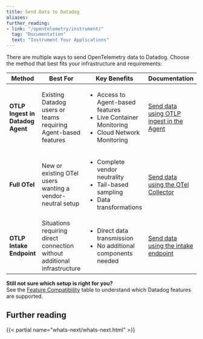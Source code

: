```yaml
---
title: Send Data to Datadog
aliases:
further_reading:
- link: "/opentelemetry/instrument/"
  tag: "Documentation"
  text: "Instrument Your Applications"
---
```


There are multiple ways to send OpenTelemetry data to Datadog. Choose the method that best fits your infrastructure and requirements:

| Method                       | Best For                                                                 | Key Benefits                                                                                                        | Documentation                                 |
|------------------------------|--------------------------------------------------------------------------|---------------------------------------------------------------------------------------------------------------------|-----------------------------------------------|
| <strong>OTLP Ingest in Datadog Agent</strong> | Existing Datadog users or teams requiring Agent-based features           | <ul><li>Access to Agent-based features</li><li>Live Container Monitoring</li><li>Cloud Network Monitoring</li></ul> | [Send data using OTLP ingest in the Agent][1] |
| <strong>Full OTel</strong>      | New or existing OTel users wanting a vendor-neutral setup                | <ul><li>Complete vendor neutrality</li><li>Tail-based sampling</li><li>Data transformations</li></ul>               | [Send data using the OTel Collector][2]       |
| <strong>OTLP Intake Endpoint</strong>         | Situations requiring direct connection without additional infrastructure | <ul><li>Direct data transmission</li><li>No additional components needed</li>                                       | [Send data using the intake endpoint][3]      |

<div class="alert alert-info"><strong>Still not sure which setup is right for you?</strong></br> See the <a href="/opentelemetry/compatibility/">Feature Compatibility</a> table to understand which Datadog features are supported.</div>

## Further reading

{{< partial name="whats-next/whats-next.html" >}}

[1]: /opentelemetry/setup/otlp_ingest_in_the_agent
[2]: /opentelemetry/setup/collector_exporter/
[3]: /opentelemetry/setup/intake_endpoint
